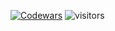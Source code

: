 [![Codewars](https://www.codewars.com/users/CarlosP721/badges/large)](https://www.codewars.com/users/CarlosP721)
![visitors](https://visitor-badge.glitch.me/badge?page_id=CarlosP721.CarlosP721&left_color=black&right_color=red)

<!---
CarlosP721/CarlosP721 is a ✨ special ✨ repository because its `README.md` (this file) appears on your GitHub profile.
You can click the Preview link to take a look at your changes.
--->
